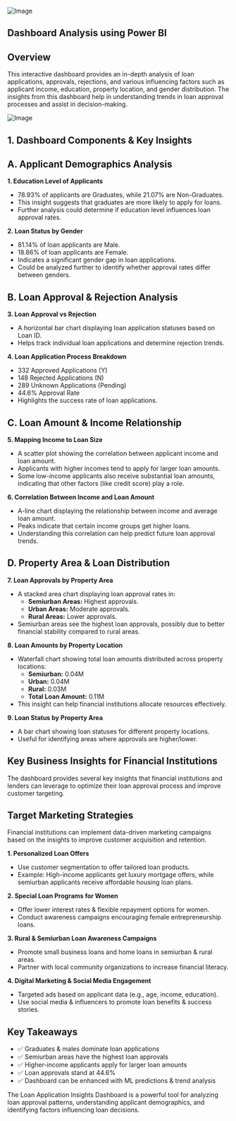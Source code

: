 
![Image](https://github.com/user-attachments/assets/275aeb2d-b844-4b42-9be8-3ce214bbe2fc)

## Dashboard Analysis using Power BI 
## Overview 
This interactive dashboard provides an in-depth analysis of loan applications, approvals, rejections, and various influencing factors such as applicant income, education, property location, and gender distribution. The insights from this dashboard help in understanding trends in loan approval processes and assist in decision-making.

![Image](https://github.com/user-attachments/assets/7b716a5b-a455-49c4-9d35-c2431bc15b3c)

## 1. Dashboard Components & Key Insights
## A. Applicant Demographics Analysis
**1. Education Level of Applicants**
* 78.93% of applicants are Graduates, while 21.07% are Non-Graduates.
* This insight suggests that graduates are more likely to apply for loans.
* Further analysis could determine if education level influences loan approval rates.
  
**2. Loan Status by Gender**
* 81.14% of loan applicants are Male.
* 18.86% of loan applicants are Female.
* Indicates a significant gender gap in loan applications.
* Could be analyzed further to identify whether approval rates differ between genders.
  
## B. Loan Approval & Rejection Analysis
**3. Loan Approval vs Rejection**
* A horizontal bar chart displaying loan application statuses based on Loan ID.
* Helps track individual loan applications and determine rejection trends.

**4. Loan Application Process Breakdown**
* 332 Approved Applications (Y)
* 148 Rejected Applications (N)
* 289 Unknown Applications (Pending)
* 44.6% Approval Rate
* Highlights the success rate of loan applications.

## C. Loan Amount & Income Relationship
**5. Mapping Income to Loan Size**
* A scatter plot showing the correlation between applicant income and loan amount.
* Applicants with higher incomes tend to apply for larger loan amounts.
* Some low-income applicants also receive substantial loan amounts, indicating that other factors (like credit score) play a role.

**6. Correlation Between Income and Loan Amount**
* A-line chart displaying the relationship between income and average loan amount.
* Peaks indicate that certain income groups get higher loans.
* Understanding this correlation can help predict future loan approval trends.

## D. Property Area & Loan Distribution
**7. Loan Approvals by Property Area**
* A stacked area chart displaying loan approval rates in:
    - **Semiurban Areas:** Highest approvals.
    - **Urban Areas:** Moderate approvals.
    - **Rural Areas:** Lower approvals.
* Semiurban areas see the highest loan approvals, possibly due to better financial stability compared to rural areas.

**8. Loan Amounts by Property Location**
* Waterfall chart showing total loan amounts distributed across property locations:
   - **Semiurban:** 0.04M
   - **Urban:** 0.04M
   - **Rural:** 0.03M
   - **Total Loan Amount:** 0.11M
* This insight can help financial institutions allocate resources effectively.

**9. Loan Status by Property Area**
* A bar chart showing loan statuses for different property locations.
* Useful for identifying areas where approvals are higher/lower.

## Key Business Insights for Financial Institutions

The dashboard provides several key insights that financial institutions and lenders can leverage to optimize their loan approval process and improve customer targeting.

## Target Marketing Strategies
Financial institutions can implement data-driven marketing campaigns based on the insights to improve customer acquisition and retention.

**1. Personalized Loan Offers**
* Use customer segmentation to offer tailored loan products.
* Example: High-income applicants get luxury mortgage offers, while semiurban applicants receive affordable housing loan plans.
  
**2. Special Loan Programs for Women**
* Offer lower interest rates & flexible repayment options for women.
* Conduct awareness campaigns encouraging female entrepreneurship loans.
  
**3. Rural & Semiurban Loan Awareness Campaigns**
* Promote small business loans and home loans in semiurban & rural areas.
* Partner with local community organizations to increase financial literacy.

**4. Digital Marketing & Social Media Engagement**
* Targeted ads based on applicant data (e.g., age, income, education).
* Use social media & influencers to promote loan benefits & success stories.

  
## Key Takeaways

- ✅ Graduates & males dominate loan applications
- ✅ Semiurban areas have the highest loan approvals
- ✅ Higher-income applicants apply for larger loan amounts
- ✅ Loan approvals stand at 44.6%
- ✅ Dashboard can be enhanced with ML predictions & trend analysis

The Loan Application Insights Dashboard is a powerful tool for analyzing loan approval patterns, understanding applicant demographics, and identifying factors influencing loan decisions.









